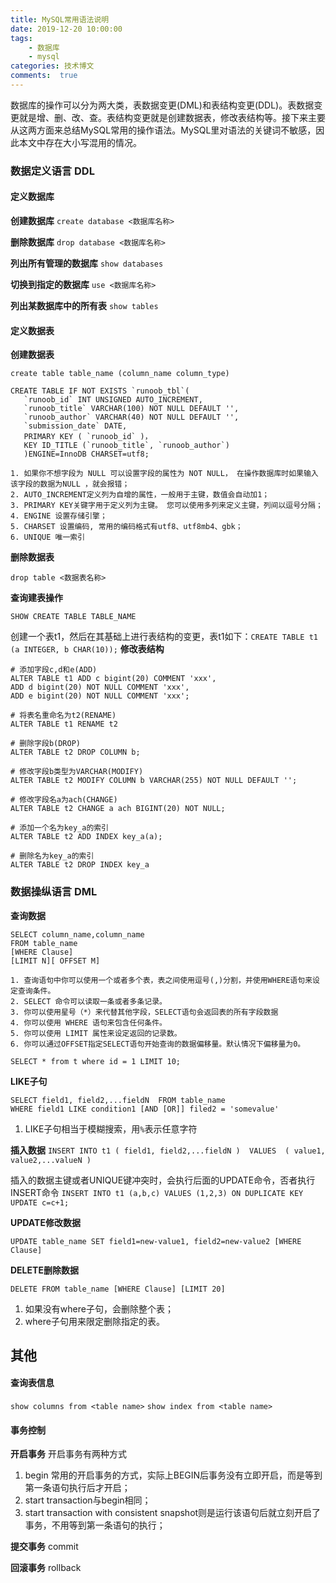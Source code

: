 ```yaml
---
title: MySQL常用语法说明
date: 2019-12-20 10:00:00
tags:
	- 数据库
	- mysql
categories: 技术博文
comments:  true
---
```


数据库的操作可以分为两大类，表数据变更(DML)和表结构变更(DDL)。表数据变更就是增、删、改、查。表结构变更就是创建数据表，修改表结构等。接下来主要从这两方面来总结MySQL常用的操作语法。MySQL里对语法的关键词不敏感，因此本文中存在大小写混用的情况。

### 数据定义语言 DDL

#### 定义数据库
**创建数据库**
  `create database <数据库名称>`

**删除数据库**
  `drop database <数据库名称>`

**列出所有管理的数据库**
`show databases`

**切换到指定的数据库**
 `use <数据库名称>`

**列出某数据库中的所有表**
`show tables`

#### 定义数据表

**创建数据表**

`create table table_name (column_name column_type)`
```
CREATE TABLE IF NOT EXISTS `runoob_tbl`(
   `runoob_id` INT UNSIGNED AUTO_INCREMENT,
   `runoob_title` VARCHAR(100) NOT NULL DEFAULT '',
   `runoob_author` VARCHAR(40) NOT NULL DEFAULT '',
   `submission_date` DATE,
   PRIMARY KEY ( `runoob_id` )，
   KEY ID_TITLE (`runoob_title`, `runoob_author`) 
   )ENGINE=InnoDB CHARSET=utf8;

1. 如果你不想字段为 NULL 可以设置字段的属性为 NOT NULL， 在操作数据库时如果输入该字段的数据为NULL ，就会报错；
2. AUTO_INCREMENT定义列为自增的属性，一般用于主键，数值会自动加1；
3. PRIMARY KEY关键字用于定义列为主键。 您可以使用多列来定义主键，列间以逗号分隔；
4. ENGINE 设置存储引擎；
5. CHARSET 设置编码, 常用的编码格式有utf8、utf8mb4、gbk；
6. UNIQUE 唯一索引
```

**删除数据表**

 `drop table <数据表名称>`

**查询建表操作**

`SHOW CREATE TABLE TABLE_NAME`

创建一个表t1，然后在其基础上进行表结构的变更，表t1如下：`CREATE TABLE t1 (a INTEGER, b CHAR(10));`
**修改表结构**
	
	# 添加字段c,d和e(ADD)
	ALTER TABLE t1 ADD c bigint(20) COMMENT 'xxx',
	ADD d bigint(20) NOT NULL COMMENT 'xxx',
	ADD e bigint(20) NOT NULL COMMENT 'xxx';

	# 将表名重命名为t2(RENAME) 
	ALTER TABLE t1 RENAME t2
	
	# 删除字段b(DROP)
	ALTER TABLE t2 DROP COLUMN b;

	# 修改字段b类型为VARCHAR(MODIFY)
	ALTER TABLE t2 MODIFY COLUMN b VARCHAR(255) NOT NULL DEFAULT '';
	
	# 修改字段名a为ach(CHANGE)
	ALTER TABLE t2 CHANGE a ach BIGINT(20) NOT NULL;

	# 添加一个名为key_a的索引
	ALTER TABLE t2 ADD INDEX key_a(a);

    # 删除名为key_a的索引
    ALTER TABLE t2 DROP INDEX key_a
	
	
### 数据操纵语言 DML

**查询数据**
```
SELECT column_name,column_name
FROM table_name
[WHERE Clause]
[LIMIT N][ OFFSET M]

1. 查询语句中你可以使用一个或者多个表，表之间使用逗号(,)分割，并使用WHERE语句来设定查询条件。
2. SELECT 命令可以读取一条或者多条记录。
3. 你可以使用星号（*）来代替其他字段，SELECT语句会返回表的所有字段数据
4. 你可以使用 WHERE 语句来包含任何条件。
5. 你可以使用 LIMIT 属性来设定返回的记录数。
6. 你可以通过OFFSET指定SELECT语句开始查询的数据偏移量。默认情况下偏移量为0。
```

```
SELECT * from t where id = 1 LIMIT 10;
```

**LIKE子句**

	SELECT field1, field2,...fieldN  FROM table_name
	WHERE field1 LIKE condition1 [AND [OR]] filed2 = 'somevalue'

1. LIKE子句相当于模糊搜索，用`%`表示任意字符

**插入数据**
`INSERT INTO t1 ( field1, field2,...fieldN )  VALUES  ( value1, value2,...valueN )`

插入的数据主键或者UNIQUE键冲突时，会执行后面的UPDATE命令，否者执行INSERT命令
`INSERT INTO t1 (a,b,c) VALUES (1,2,3) ON DUPLICATE KEY UPDATE c=c+1;`

**UPDATE修改数据**

`UPDATE table_name SET field1=new-value1, field2=new-value2 [WHERE Clause]`

**DELETE删除数据**

`DELETE FROM table_name [WHERE Clause] [LIMIT 20]`

1. 如果没有where子句，会删除整个表；
2. where子句用来限定删除指定的表。


## 其他

#### 查询表信息
`show columns from <table name>`
`show index from <table name>`	

#### 事务控制
**开启事务**
开启事务有两种方式
1. begin 常用的开启事务的方式，实际上BEGIN后事务没有立即开启，而是等到第一条语句执行后才开启；
2. start transaction与begin相同；
3. start transaction with consistent snapshot则是运行该语句后就立刻开启了事务，不用等到第一条语句的执行；

**提交事务**
commit

**回滚事务**
rollback
